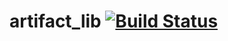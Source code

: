 # artifact_lib [![Build Status](https://travis-ci.com/AlecGoncharow/artifact_lib.svg?branch=master)](https://travis-ci.com/AlecGoncharow/artifact_lib)
